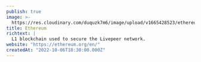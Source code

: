 ```yaml
---
publish: true
image: >-
  https://res.cloudinary.com/duquzk7m6/image/upload/v1665428523/ethereum_qegh3m.png
title: Ethereum
richtext: |
  L1 blockchain used to secure the Livepeer network.
website: "https://ethereum.org/en/"
createdAt: "2022-10-06T18:30:00.000Z"
---
```

